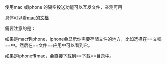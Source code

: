 使用mac 或iphone 的隔空投送功能可以互发文件，亲测可用



具体可以看[mac的文档](https://support.apple.com/zh-cn/HT203106)

需要注意的是：

如果是mac传iphone，iphone会显示你需要存储文件的地方，比如选择在==文稿==中。然后在==文件==应用中可以看到它。

如果是iphone传mac，会直接下载到==下载==目录中。

